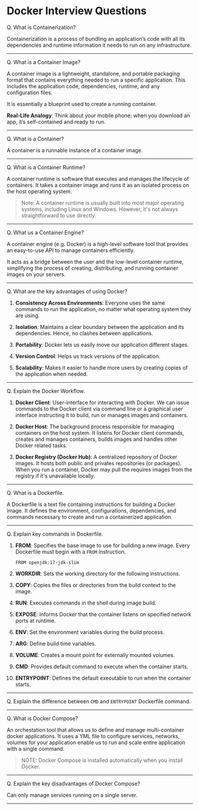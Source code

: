 # Docker Interview Questions

Q. What is Containerization?

Containerization is a process of bundling an application’s code with all its dependencies and runtime information it needs to run on any infrastructure. 

---

Q. What is a Container Image?

A container image is a lightweight, standalone, and portable packaging format that contains everything needed to run a specific application. This includes the application code, dependencies, runtime, and any configuration files. 

It is essentially a blueprint used to create a running container.

**Real-Life Analogy**: Think about your mobile phone: when you download an app, it’s self-contained and ready to run.

---

Q. What is a Container?

A container is a runnable instance of a container image. 

---

Q. What is a Container Runtime?

A container runtime is software that executes and manages the lifecycle of containers. It takes a container image and runs it as an isolated process on the host operating system.

> Note: A container runtime is usually built into most major operating systems, including Linux and Windows. However, it's not always straightforward to use directly. 

---

Q. What us a Container Engine?

A container engine (e.g. Docker) is a high-level software tool that provides an easy-to-use API to manage containers efficiently. 

It acts as a bridge between the user and the low-level container runtime, simplifying the process of creating, distributing, and running container images on your servers.

---

Q. What are the key advantages of using Docker?

1. **Consistency Across Environments**: Everyone uses the same commands to run the application, no matter what operating system they are using. 

2. **Isolation**: Maintains a clear boundary between the application and its dependencies. Hence, no clashes between applications. 

3. **Portability**: Docker lets us easily move our application different stages. 

4. **Version Control**: Helps us track versions of the application. 

5. **Scalability**: Makes it easier to handle more users by creating copies of the application when needed. 

---

Q. Explain the Docker Workflow.

1. **Docker Client**: User-interface for interacting with Docker. We can issue commands to the Docker client via command line or a graphical user interface instructing it to build, run or manages images and containers.

2. **Docker Host**: The background process responsible for managing containers on the host system. It listens for Docker client commands, creates and manages containers, builds images and handles other Docker related tasks.

3. **Docker Registry (Docker Hub)**: A centralized repository of Docker images. It hosts both public and privates repositories (or packages). When you run a container, Docker may pull the requires images from the registry if it's unavailable locally. 

---

Q. What is a Dockerfile.

A Dockerfile is a text file containing instructions for building a Docker image. It defines the environment, configurations, dependencies, and commands necessary to create and run a containerized application.

---

Q. Explain key commands in Dockerfile.

1. **FROM**: Specifies the base image to use for building a new image. Every Dockerfile must begin with a `FROM` instruction. 

    ```
    FROM openjdk:17-jdk-slim
    ```

2. **WORKDIR**: Sets the working directory for the following instructions. 

3. **COPY**: Copies the files or directories from the build context to the image. 

4. **RUN**: Executes commands in the shell during image build.

5. **EXPOSE**: Informs Docker that the container listens on specified network ports at runtime. 

6. **ENV**: Set the environment variables during the build process. 

7. **ARG**: Define build time variables. 

8. **VOLUME**: Creates a mount point for externally mounted volumes. 

9. **CMD**: Provides default command to execute when the container starts. 

10. **ENTRYPOINT**: Defines the default executable to run when the container starts. 

---

Q. Explain the difference between `CMD` and `ENTRYPOINT` Dockerfile command.

---

Q. What is Docker Compose?

An orchestation tool that allows us to define and manage multi-container docker applications. It uses a YML file to configure services, networks, volumes for your application enable us to run and scale entire application with a single command. 

> NOTE: Docker Compose is installed automatically when you install Docker. 

---

Q. Explain the key disadvantages of Docker Compose?

Can only manage services running on a single server. 

---

